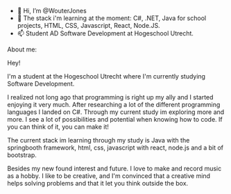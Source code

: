 - 👋 Hi, I’m @WouterJones
- 🌱 The stack i'm learning at the moment: C#, .NET, Java for school projects, HTML, CSS, Javascript, React, Node.JS.
- 📫 Student AD Software Development at Hogeschool Utrecht.


About me:

Hey!

I'm a student at the Hogeschool Utrecht where I'm currently studying Software Development. 

I realized not long ago that programming is right up my ally and I started enjoying it very much. After researching a lot of the different programming languages I landed on C#. Through my current study im exploring more and more. I see a lot of possibilities and potential when knowing how to code. If you can think of it, you can make it! 

The current stack im learning through my study is Java with the springbooth framework, html, css, javascript with react, node.js and a bit of bootstrap.

Besides my new found interest and future. I love to make and record music as a hobby. I like to be creative, and I'm convinced that a creative mind helps solving problems and that it let you think outside the box.
